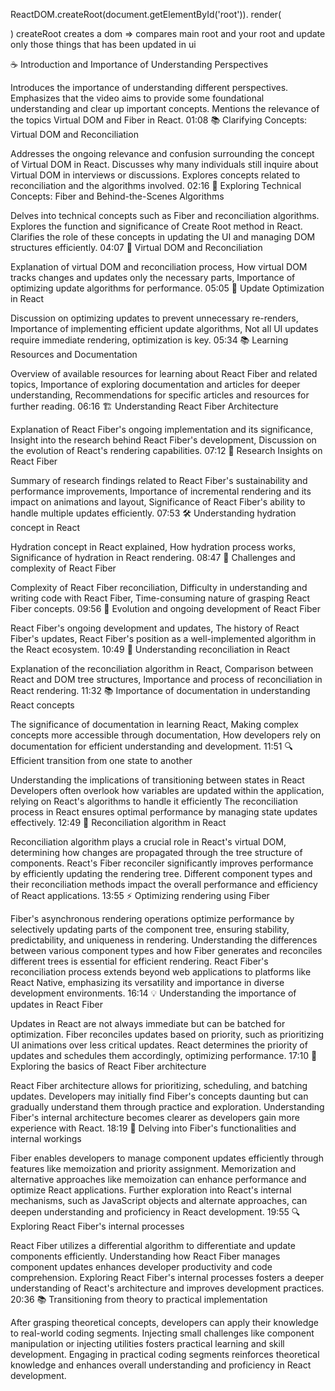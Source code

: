 ReactDOM.createRoot(document.getElementById('root')).
render(
<App/>
<MyApp />

)
createRoot creates a dom => compares main root and your root and
update only those things that has been updated in ui

☕ Introduction and Importance of Understanding Perspectives

Introduces the importance of understanding different perspectives.
Emphasizes that the video aims to provide some foundational understanding and clear up important concepts.
Mentions the relevance of the topics Virtual DOM and Fiber in React.
01:08 📚 Clarifying Concepts: Virtual DOM and Reconciliation

Addresses the ongoing relevance and confusion surrounding the concept of Virtual DOM in React.
Discusses why many individuals still inquire about Virtual DOM in interviews or discussions.
Explores concepts related to reconciliation and the algorithms involved.
02:16 📖 Exploring Technical Concepts: Fiber and Behind-the-Scenes Algorithms

Delves into technical concepts such as Fiber and reconciliation algorithms.
Explores the function and significance of Create Root method in React.
Clarifies the role of these concepts in updating the UI and managing DOM structures efficiently.
04:07 🌳 Virtual DOM and Reconciliation

Explanation of virtual DOM and reconciliation process,
How virtual DOM tracks changes and updates only the necessary parts,
Importance of optimizing update algorithms for performance.
05:05 🔄 Update Optimization in React

Discussion on optimizing updates to prevent unnecessary re-renders,
Importance of implementing efficient update algorithms,
Not all UI updates require immediate rendering, optimization is key.
05:34 📚 Learning Resources and Documentation

Overview of available resources for learning about React Fiber and related topics,
Importance of exploring documentation and articles for deeper understanding,
Recommendations for specific articles and resources for further reading.
06:16 🏗️ Understanding React Fiber Architecture

Explanation of React Fiber's ongoing implementation and its significance,
Insight into the research behind React Fiber's development,
Discussion on the evolution of React's rendering capabilities.
07:12 🧠 Research Insights on React Fiber

Summary of research findings related to React Fiber's sustainability and performance improvements,
Importance of incremental rendering and its impact on animations and layout,
Significance of React Fiber's ability to handle multiple updates efficiently.
07:53 🛠️ Understanding hydration concept in React

Hydration concept in React explained,
How hydration process works,
Significance of hydration in React rendering.
08:47 🤔 Challenges and complexity of React Fiber

Complexity of React Fiber reconciliation,
Difficulty in understanding and writing code with React Fiber,
Time-consuming nature of grasping React Fiber concepts.
09:56 🌳 Evolution and ongoing development of React Fiber

React Fiber's ongoing development and updates,
The history of React Fiber's updates,
React Fiber's position as a well-implemented algorithm in the React ecosystem.
10:49 🔄 Understanding reconciliation in React

Explanation of the reconciliation algorithm in React,
Comparison between React and DOM tree structures,
Importance and process of reconciliation in React rendering.
11:32 📚 Importance of documentation in understanding React concepts

The significance of documentation in learning React,
Making complex concepts more accessible through documentation,
How developers rely on documentation for efficient understanding and development.
11:51 🔍 Efficient transition from one state to another

Understanding the implications of transitioning between states in React
Developers often overlook how variables are updated within the application, relying on React's algorithms to handle it efficiently
The reconciliation process in React ensures optimal performance by managing state updates effectively.
12:49 🔄 Reconciliation algorithm in React

Reconciliation algorithm plays a crucial role in React's virtual DOM, determining how changes are propagated through the tree structure of components.
React's Fiber reconciler significantly improves performance by efficiently updating the rendering tree.
Different component types and their reconciliation methods impact the overall performance and efficiency of React applications.
13:55 ⚡ Optimizing rendering using Fiber

Fiber's asynchronous rendering operations optimize performance by selectively updating parts of the component tree, ensuring stability, predictability, and uniqueness in rendering.
Understanding the differences between various component types and how Fiber generates and reconciles different trees is essential for efficient rendering.
React Fiber's reconciliation process extends beyond web applications to platforms like React Native, emphasizing its versatility and importance in diverse development environments.
16:14 💡 Understanding the importance of updates in React Fiber

Updates in React are not always immediate but can be batched for optimization.
Fiber reconciles updates based on priority, such as prioritizing UI animations over less critical updates.
React determines the priority of updates and schedules them accordingly, optimizing performance.
17:10 🧠 Exploring the basics of React Fiber architecture

React Fiber architecture allows for prioritizing, scheduling, and batching updates.
Developers may initially find Fiber's concepts daunting but can gradually understand them through practice and exploration.
Understanding Fiber's internal architecture becomes clearer as developers gain more experience with React.
18:19 🚀 Delving into Fiber's functionalities and internal workings

Fiber enables developers to manage component updates efficiently through features like memoization and priority assignment.
Memorization and alternative approaches like memoization can enhance performance and optimize React applications.
Further exploration into React's internal mechanisms, such as JavaScript objects and alternate approaches, can deepen understanding and proficiency in React development.
19:55 🔍 Exploring React Fiber's internal processes

React Fiber utilizes a differential algorithm to differentiate and update components efficiently.
Understanding how React Fiber manages component updates enhances developer productivity and code comprehension.
Exploring React Fiber's internal processes fosters a deeper understanding of React's architecture and improves development practices.
20:36 📚 Transitioning from theory to practical implementation

After grasping theoretical concepts, developers can apply their knowledge to real-world coding segments.
Injecting small challenges like component manipulation or injecting utilities fosters practical learning and skill development.
Engaging in practical coding segments reinforces theoretical knowledge and enhances overall understanding and proficiency in React development.
